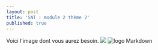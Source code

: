 ```yaml
---
layout: post
title: 'SNT : module 2 thème 2'
published: true
---
```




Voici l'image dont vous aurez besoin.
<img src="https://github.com/ymobian/ymobian.github.io/blob/master/pomme.jpg"/>
![logo Markdown](https://github.com/ymobian/ymobian.github.io/blob/master/pomme.jpg)
